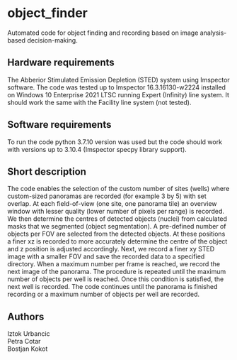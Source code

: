 # object_finder
Automated code for object finding and recording based on image analysis-based decision-making.

## Hardware requirements
The Abberior Stimulated Emission Depletion (STED) system using Imspector software. The code was tested up to Imspector 16.3.16130-w2224 installed on Windows 10 Enterprise 2021 LTSC running Expert (Infinity) line system. It should work the same with the Facility line system (not tested). 

## Software requirements
To run the code python 3.7.10 version was used but the code should work with versions up to 3.10.4 (Imspector specpy library support). 

## Short description
The code enables the selection of the custom number of sites (wells) where custom-sized panoramas are recorded (for example 3 by 5) with set overlap. At each field-of-view (one site, one panorama tile) an overview window with lesser quality (lower number of pixels per range) is recorded. We then determine the centres of detected objects (nuclei) from calculated masks that we segmented (object segmentation). A pre-defined number of objects per FOV are selected from the detected objects. At these positions a finer xz is recorded to more accurately determine the centre of the object and z position is adjusted accordingly. Next, we record a finer xy STED image with a smaller FOV and save the recorded data to a specified directory. When a maximum number per frame is reached, we record the next image of the panorama. The procedure is repeated until the maximum number of objects per well is reached. Once this condition is satisfied, the next well is recorded. The code continues until the panorama is finished recording or a maximum number of objects per well are recorded.

## Authors
Iztok Urbancic\
Petra Cotar\
Bostjan Kokot
